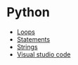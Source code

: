 # Python

- [Loops](loops)
- [Statements](statements)
- [Strings](strings)
- [Visual studio code](visual-studio-code)
